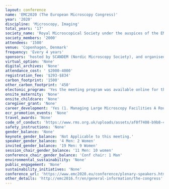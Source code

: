 ```yaml
---
layout: conference 
name: 'EMC2020 (The European Microscopy Congress)'
year: '2020'
discipline: 'Microscopy, Imaging'
total_years: '17'
society_name: 'Royal Microscopical Society under the auspices of the EMS and IFSM'
society_members: '2000'
attendees: '1500'
venue: 'Copenhagen, Denmark'
frequency: 'Every 4 years'
sponsors: 'hosted by SCANDEM (Nordic Microscopy Society), and organised by the UKs Royal Microscopical Society, sponsored by EMS (European Microscopy Society), IFSM (International Federation of Societies for Microscopy), FEI(https://www.fei.com/home/), JEOL(http://jeol.fr/), Hitachi(https://www.hitachi-hightech.com/eu/product_list/?ld=sms2&version=), Tescan(https://www.tescan.com/), Zeiss(https://www.zeiss.com/microscopy/int/home.html?vaURL=www.zeiss.com/microscopy), Burker(https://www.bruker.com/), '
virtual_option: 'None'
digital_archives: 'None'
attendance_cost: ' $2000-4000'
registration_fee: '$293-$834'
carbon_footprint: '1500'
other_carbon_footprint: '450'
electonic_program: 'Yes the meeting program was available online for the previous meeting (2016).'
onsite_maternity: 'None'
onsite_childcare: 'None'
caregiver_grant: 'None'
career_development: 'Yes (1. Managing Large Microscopy Facilities A Round Table linked to the ‘Network Lunch Workhop’ to discuss and exchange about how to run large microscopy facilities open to scientific communities; free admission for EMC participants.) '
ecr_promotion_events: 'None'
travel_awards: 'None'
code_of_conduct: 'https://www.rms.org.uk/uploads/assets/af0f7408-b9b8-4562-a49e6c662297e3bd/code-conduct.pdf'
safety_instructions: 'None'
gender_balance: 'None'
keynote_gender_balance: 'Not Applicable to this meeting.'
speaker_gender_balance: '4 Men: 2 Women'
invited_gender_balance: '19 Men: 9 Women'
session_chair_gender_balance: '11 Men: 10 women'
conference_chair_gender_balance: 'Conf chair: 1 Man'
environmental_sustainability: 'None'
public_engagement: 'None'
sustainability_initiatives: 'None'
conference_url: 'https://www.emc2020.eu/conference/plenary-speakers.html'
other_details: 'http://emc2016.fr/en/general-information/the-congress'
---
```

